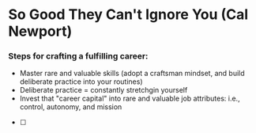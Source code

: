 # So Good They Can't Ignore You (Cal Newport)

### Steps for crafting a fulfilling career:
- Master rare and valuable skills (adopt a craftsman mindset, and build deliberate practice into your routines)
 - Deliberate practice = constantly stretchgin yourself
- Invest that "career capital" into rare and valuable job attributes: i.e., control, autonomy, and mission
- [ ]
